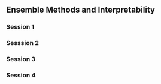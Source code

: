 ## Ensemble Methods and Interpretability

### Session 1

### Sesssion 2

### Session 3

### Session 4
